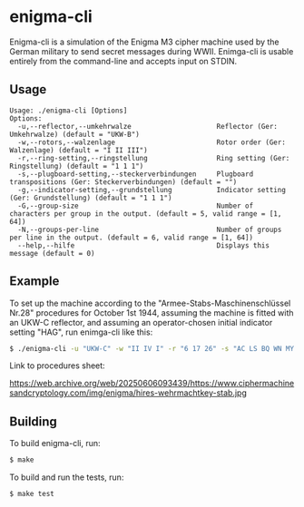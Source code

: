 # enigma-cli
Enigma-cli is a simulation of the Enigma M3 cipher machine used by the German military 
to send secret messages during WWII. Enimga-cli is usable entirely from the 
command-line and accepts input on STDIN.

## Usage

```
Usage: ./enigma-cli [Options]
Options:
  -u,--reflector,--umkehrwalze                     Reflector (Ger: Umkehrwalze) (default = "UKW-B")
  -w,--rotors,--walzenlage                         Rotor order (Ger: Walzenlage) (default = "I II III")
  -r,--ring-setting,--ringstellung                 Ring setting (Ger: Ringstellung) (default = "1 1 1")
  -s,--plugboard-setting,--steckerverbindungen     Plugboard transpositions (Ger: Steckerverbindungen) (default = "")
  -g,--indicator-setting,--grundstellung           Indicator setting (Ger: Grundstellung) (default = "1 1 1")
  -G,--group-size                                  Number of characters per group in the output. (default = 5, valid range = [1, 64])
  -N,--groups-per-line                             Number of groups per line in the output. (default = 6, valid range = [1, 64])
  --help,--hilfe                                   Displays this message (default = 0)
```

## Example

To set up the machine according to the "Armee-Stabs-Maschinenschlüssel Nr.28"
procedures for October 1st 1944, assuming the machine is fitted with an UKW-C
reflector, and assuming an operator-chosen initial indicator setting "HAG",
run enimga-cli like this:

```bash
$ ./enigma-cli -u "UKW-C" -w "II IV I" -r "6 17 26" -s "AC LS BQ WN MY UV FJ PZ TR OK" -g "HAG"
```

Link to procedures sheet: 

https://web.archive.org/web/20250606093439/https://www.ciphermachinesandcryptology.com/img/enigma/hires-wehrmachtkey-stab.jpg

## Building

To build enigma-cli, run:

```bash
$ make
```

To build and run the tests, run:

```bash
$ make test
```
